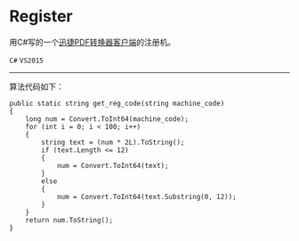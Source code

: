 # Register

用C#写的一个[迅捷PDF转换器客户端](http://app.xunjiepdf.com/)的注册机。


`C#`  `VS2015`
****************
算法代码如下：
```
public static string get_reg_code(string machine_code)
{
    long num = Convert.ToInt64(machine_code);
    for (int i = 0; i < 100; i++)
    {
        string text = (num * 2L).ToString();
        if (text.Length <= 12)
        {
            num = Convert.ToInt64(text);
        }
        else
        {
            num = Convert.ToInt64(text.Substring(0, 12));
        }
    }
    return num.ToString();
}
```

